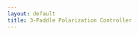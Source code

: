 ```yaml
---
layout: default
title: 3-Paddle Polarization Controller
---
```


<div id="ggbApplet1"></div>
<div style="display: flex; gap: 10px; flex-wrap: wrap; justify-content: center;">
  <div id="ggbApplet2"></div>
  <div id="ggbApplet3"></div>
  <div id="ggbApplet4"></div>
</div>

<script>
  function ggbOnInit(param) {
    if (param === "ggbApplet1") {
      ggbApplet1.registerObjectUpdateListener("P0", "abcListener");
      ggbApplet1.registerObjectUpdateListener("P1", "abcListener");
      ggbApplet1.registerObjectUpdateListener("P2", "abcListener");
    }
  }

  function abcListener(objName) {
    console.log("abcListener triggered for:", objName);

    try {
      const coords = ggbApplet1.getCoords(objName);
      console.log(`Coordinates of ${objName}:`, coords);

      if (objName === "P0") {
        ggbApplet2.setCoords("S", coords);
        console.log("Updated vector S in applet2");
      } else if (objName === "P1") {
        ggbApplet3.setCoords("S", coords);
        console.log("Updated vector S in applet3");
      } else if (objName === "P2") {
        ggbApplet4.setCoords("S", coords);
        console.log("Updated vector S in applet4");
      }
    } catch (e) {
      console.error("Error in abcListener:", e);
    }
  }

  var applet1 = new GGBApplet(createGGBParams("ggbApplet1", "hdmsanwn"), true);
  var applet2 = new GGBApplet(createGGBParams("ggbApplet2", "ar9nzxm3"), true);
  var applet3 = new GGBApplet(createGGBParams("ggbApplet3", "ar9nzxm3"), true);
  var applet4 = new GGBApplet(createGGBParams("ggbApplet4", "ar9nzxm3"), true);

  window.onload = function () {
    applet1.inject("ggbApplet1");
    applet2.inject("ggbApplet2");
    applet3.inject("ggbApplet3");
    applet4.inject("ggbApplet4");
  };
</script>
